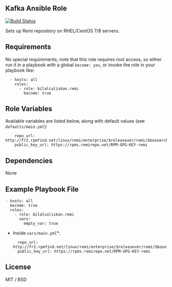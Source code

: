 ## Kafka Ansible Role

[![Build Status](https://travis-ci.org/bilalcaliskan/remi-ansible-role.svg?branch=master)](https://travis-ci.org/bilalcaliskan/remi-ansible-role)

Sets up Remi repository on RHEL/CentOS 7/8 servers.

## Requirements

No special requirements; note that this role requires root access, so either run it in a playbook with a global `become: yes`, or invoke the role in your playbook like:

      - hosts: all
        roles:
          - role: bilalcaliskan.remi
            become: true

## Role Variables

Available variables are listed below, along with default values (see `defaults/main.yml`):

        repo_url: http://fr2.rpmfind.net/linux/remi/enterprise/$releasever/remi/$basearch/
        public_key_url: https://rpms.remirepo.net/RPM-GPG-KEY-remi

## Dependencies

None

## Example Playbook File

    - hosts: all
      become: true
      roles:
        - role: bilalcaliskan.remi
          vars:
            empty_var: true

* Inside `vars/main.yml`*:

        repo_url: http://fr2.rpmfind.net/linux/remi/enterprise/$releasever/remi/$basearch/
        public_key_url: https://rpms.remirepo.net/RPM-GPG-KEY-remi

## License

MIT / BSD
